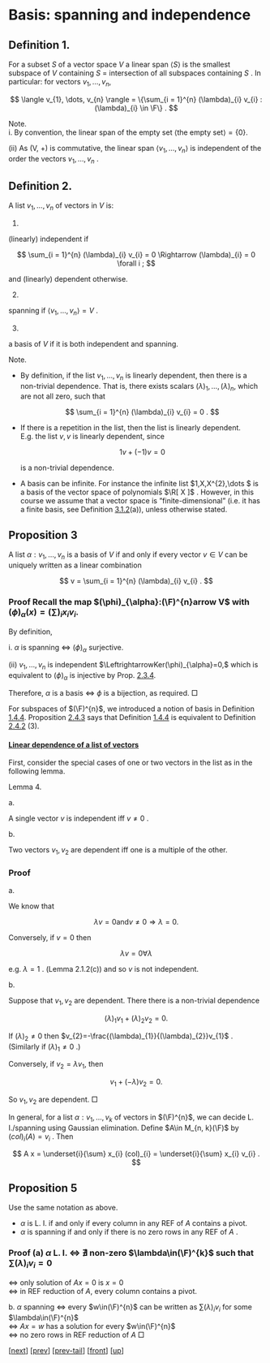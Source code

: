 # Basis: spanning and independence

## Definition 1.  
For a subset $S$ of a vector space $V$ a linear span $\langle S \rangle$ is the smallest subspace of $V$ containing $S$ = intersection of all subspaces containing $S$ . In particular: for vectors $v_{1},\dots,v_{n}$,

$$
\langle v_{1}, \dots, v_{n} \rangle = \{\sum_{i = 1}^{n} (\lambda)_{i} v_{i} : (\lambda)_{i} \in \F\} .
$$

Note.  
i. By convention, the linear span of the empty set $\langle \text{the empty set} \rangle=\{ 0 \}$.

(ii) As (V, +) is commutative, the linear span $\langle v_{1}, \dots, v_{n} \rangle$ is independent of the order the vectors $v_{1},\dots,v_{n}$ .

## Definition 2.  
A list $v_{1},\dots,v_{n}$ of vectors in $V$ is:

1.

(linearly) independent if

$$
\sum_{i = 1}^{n} (\lambda)_{i} v_{i} = 0 \Rightarrow (\lambda)_{i} = 0 \forall i ;
$$

and (linearly) dependent otherwise.

2.

spanning if $\langle v_{1}, \dots, v_{n} \rangle=V$ .

3.

a basis of $V$ if it is both independent and spanning.

Note.  

*   By definition, if the list $v_{1},\dots,v_{n}$ is linearly dependent, then there is a non-trivial dependence. That is, there exists scalars $(\lambda)_{1},\dots,(\lambda)_{n}$, which are not all zero, such that
    
    $$
    \sum_{i = 1}^{n} (\lambda)_{i} v_{i} = 0 .
    $$
    
*   If there is a repetition in the list, then the list is linearly dependent. E.g. the list $v,v$ is linearly dependent, since
    
    $$
    1 v + (- 1) v = 0
    $$
    
    is a non-trivial dependence.
    
*   A basis can be infinite. For instance the infinite list $1,X,X^{2},\dots $ is a basis of the vector space of polynomials $\R[ X ]$ . However, in this course we assume that a vector space is ”finite-dimensional” (i.e. it has a finite basis, see Definition [3.1.2](MA10210se12.html#x17-28006r2)(a)), unless otherwise stated.

## Proposition 3  
A list $\alpha:v_{1},\dots,v_{n}$ is a basis of $V$ if and only if every vector $v\in V$ can be uniquely written as a linear combination

$$
v = \sum_{i = 1}^{n} (\lambda)_{i} v_{i} .
$$

### Proof Recall the map $(\phi)_{\alpha}:(\F)^{n}arrow V$ with $(\phi)_{\alpha}(x)=(\sum)_{i}x_{i}v_{i}.$  

By definition,

i. $\alpha$ is spanning $\Leftrightarrow$ $(\phi)_{\alpha}$ surjective.  

(ii) $v_{1},\dots,v_{n}$ is independent $\LeftrightarrowKer(\phi)_{\alpha}=0,$ which is equivalent to $(\phi)_{\alpha}$ is injective by Prop. [2.3.4](MA10210se8.html#x12-20006r4).  

Therefore, $\alpha$ is a basis $\Leftrightarrow$ $\phi$ is a bijection, as required. □

For subspaces of $(\F)^{n}$, we introduced a notion of basis in Definition [1.4.4](MA10210se4.html#x7-10005r4). Proposition [2.4.3](#x13-21003r3) says that Definition [1.4.4](MA10210se4.html#x7-10005r4) is equivalent to Definition [2.4.2](#x13-21002r2) (3).

#### [Linear dependence of a list of vectors](MA10210li1.html#QQ2-13-22)

First, consider the special cases of one or two vectors in the list as in the following lemma.

Lemma 4.  

a.

A single vector $v$ is independent iff $v\neq 0$ .

b.

Two vectors $v_{1},v_{2}$ are dependent iff one is a multiple of the other.

### Proof

a.

We know that

$$
\lambda v = 0 \text{and} v \neq 0 \Rightarrow \lambda = 0 .
$$

Conversely, if $v=0$ then

$$
\lambda v = 0 \forall \lambda
$$

e.g. $\lambda=1$ . (Lemma 2.1.2(c)) and so $v$ is not independent.

b.

Suppose that $v_{1},v_{2}$ are dependent. There there is a non-trivial dependence

$$
(\lambda)_{1} v_{1} + (\lambda)_{2} v_{2} = 0 .
$$

If $(\lambda)_{2}\neq 0$ then $v_{2}=-\frac{(\lambda)_{1}}{(\lambda)_{2}}v_{1}$ . (Similarly if $(\lambda)_{1}\neq 0$ .)

Conversely, if $v_{2}=\lambda v_{1}$, then

$$
v_{1} + (- \lambda) v_{2} = 0 .
$$

So $v_{1},v_{2}$ are dependent. □

In general, for a list $\alpha:v_{1},\dots,v_{k}$ of vectors in $(\F)^{n}$, we can decide L. I./spanning using Gaussian elimination. Define $A\in M_{n, k}(\F)$ by $(col)_{i}(A)=v_{i}$ . Then

$$
A x = \underset{i}{\sum} x_{i} (col)_{i} = \underset{i}{\sum} x_{i} v_{i} .
$$

## Proposition 5  
Use the same notation as above.

*   $\alpha$ is L. I. if and only if every column in any REF of $A$ contains a pivot.
*   $\alpha$ is spanning if and only if there is no zero rows in any REF of $A$ .

### Proof (a) $\alpha$ L. I. $\Leftrightarrow$ $\nexists$ non-zero $\lambda\in(\F)^{k}$ such that $\sum(\lambda)_{i}v_{i}=0$  
$\Leftrightarrow$ only solution of $Ax=0$ is $x=0$  
$\Leftrightarrow$ in REF reduction of $A$, every column contains a pivot.  

b. $\alpha$ spanning $\Leftrightarrow$ every $w\in(\F)^{n}$ can be written as $\sum(\lambda)_{i}v_{i}$ for some $\lambda\in(\F)^{n}$  
$\Leftrightarrow$ $Ax=w$ has a solution for every $w\in(\F)^{n}$  
$\Leftrightarrow$ no zero rows in REF reduction of $A$ □

[[next](MA10210se10.html)] [[prev](MA10210se8.html)] [[prev-tail](MA10210se8.html#tailMA10210se8.html)] [[front](MA10210se9.html)] [[up](MA10210ch2.html#MA10210se9.html)]